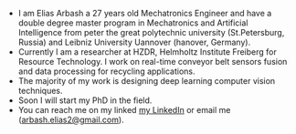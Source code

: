 - I am Elias Arbash a 27 years old Mechatronics Engineer and have a double degree master program in Mechatronics and Artificial Intelligence from peter the great polytechnic university (St.Petersburg, Russia) and Leibniz University Uannover (hanover, Germany).
- Currently I am a researcher at HZDR, Helmholtz Institute Freiberg for Resource Technology. I work on real-time conveyor belt sensors fusion and data processing for recycling applications.
- The majority of my work is designing deep learning computer vision techniques.
- Soon I will start my PhD in the field.
- You can reach me on my linked [my LinkedIn](https://www.linkedin.com/in/elias-arbash-604310195/) or email me (arbash.elias2@gmail.com).
